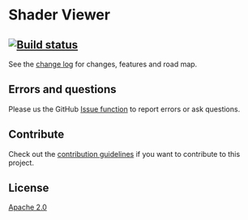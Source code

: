 # Shader Viewer

[![Build status](https://ci.appveyor.com/api/projects/status/fgb7600ufq6nj096?svg=true)](https://ci.appveyor.com/project/danielscherzer/shaderform2)
---------------------------------------


See the [change log](CHANGELOG.md) for changes, features and road map.


## Errors and questions
Please us the GitHub [Issue function](https://github.com/danielscherzer/ShaderViewer/issues/new) to report errors or ask questions.

## Contribute
Check out the [contribution guidelines](CONTRIBUTING.md) if you want to contribute to this project.

## License
[Apache 2.0](http://www.apache.org/licenses/LICENSE-2.0)